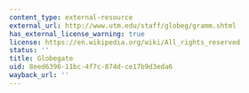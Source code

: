 ```yaml
---
content_type: external-resource
external_url: http://www.utm.edu/staff/globeg/gramm.shtml
has_external_license_warning: true
license: https://en.wikipedia.org/wiki/All_rights_reserved
status: ''
title: Globegate
uid: 8eed6396-11bc-4f7c-874d-ce17b9d3eda6
wayback_url: ''
---
```

